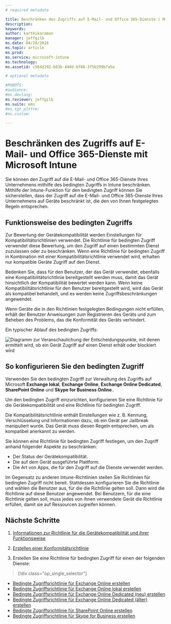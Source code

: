 ```yaml
---
# required metadata

title: Beschränken des Zugriffs auf E-Mail- und Office 365-Dienste | Microsoft Intune
description:
keywords:
author: karthikaraman
manager: jeffgilb
ms.date: 04/28/2016
ms.topic: article
ms.prod:
ms.service: microsoft-intune
ms.technology:
ms.assetid: c564d292-b83b-440d-bf08-3f5b299b7a5e

# optional metadata

#ROBOTS:
#audience:
#ms.devlang:
ms.reviewer: jeffgilb
ms.suite: ems
#ms.tgt_pltfrm:
#ms.custom:

---
```


# Beschränken des Zugriffs auf E-Mail- und Office 365-Dienste mit Microsoft Intune
Sie können den Zugriff auf die E-Mail- und Office 365-Dienste Ihres Unternehmens mithilfe des bedingten Zugriffs in Intune beschränken. Mithilfe der Intune-Funktion für den bedingten Zugriff können Sie sicherstellen, dass der Zugriff auf die E-Mail- und Office 365-Dienste Ihres Unternehmens auf Geräte beschränkt ist, die den von Ihnen festgelegten Regeln entsprechen.
## Funktionsweise des bedingten Zugriffs
Zur Bewertung der Gerätekompatibilität werden Einstellungen für Kompatibilitätsrichtlinien verwendet. Die Richtlinie für bedingten Zugriff verwendet diese Bewertung, um den Zugriff auf einen bestimmten Dienst zuzulassen oder zu beschränken. Wenn eine Richtlinie für bedingten Zugriff in Kombination mit einer Kompatibilitätsrichtlinie verwendet wird, erhalten nur kompatible Geräte Zugriff auf den Dienst.

Bedenken Sie, dass für den Benutzer, der das Gerät verwendet, ebenfalls eine Kompatibilitätsrichtlinie bereitgestellt werden muss, damit das Gerät hinsichtlich der Kompatibilität bewertet werden kann.
Wenn keine Kompatibilitätsrichtlinie für den Benutzer bereitgestellt wird, wird das Gerät als kompatibel behandelt, und es werden keine Zugriffsbeschränkungen angewendet.

Wenn Geräte die in den Richtlinien festgelegten Bedingungen nicht erfüllen, erhält der Benutzer Anweisungen zum Registrieren des Geräts und zum Beheben des Problems, das die Konformität des Geräts verhindert.

Ein typischer Ablauf des bedingten Zugriffs:

![Diagramm zur Veranschaulichung der Entscheidungspunkte, mit denen ermittelt wird, ob ein Gerät Zugriff auf einen Dienst erhält oder blockiert wird](./media/ConditionalAccess4.png)

## So konfigurieren Sie den bedingten Zugriff
Verwenden Sie den bedingten Zugriff zur Verwaltung des Zugriffs auf Microsoft **Exchange lokal**, **Exchange Online**, **Exchange Online Dedicated**, **SharePoint Online** und **Skype for Business Online**..

Um den bedingten Zugriff einzurichten, konfigurieren Sie eine Richtlinie für die Gerätekompatibilität und eine Richtlinie für bedingten Zugriff.

Die Kompatibilitätsrichtlinie enthält Einstellungen wie z. B. Kennung, Verschlüsselung und Informationen dazu, ob ein Gerät per Jailbreak manipuliert wurde. Das Gerät muss diesen Regeln entsprechen, um als kompatibel anerkannt zu werden.

Sie können eine Richtlinie für bedingten Zugriff festlegen, um den Zugriff anhand folgender Aspekte zu beschränken:
- Der Status der Gerätekompatibilität.
- Die auf dem Gerät ausgeführte Plattform.
- Die Art von Apps, die für den Zugriff auf die Dienste verwendet werden.

Im Gegensatz zu anderen Intune-Richtlinien stellen Sie Richtlinien für bedingten Zugriff nicht bereit. Stattdessen konfigurieren Sie die Richtlinie und wählen die Benutzer aus, für die die Richtlinie gelten soll. Dann wird die Richtlinie auf diese Benutzer angewendet. Bei Benutzern, für die eine Richtlinie gelten soll, muss jedes von ihnen verwendete Gerät die Richtlinie erfüllen, damit sie auf Ressourcen zugreifen können.


## Nächste Schritte
1. [Informationen zur Richtlinie für die Gerätekompatibilität und ihrer Funktionsweise ](introduction-to-device-compliance-policies-in-microsoft-intune.md)

2. [Erstellen einer Konformitätsrichtlinie](create-a-device-compliance-policy-in-microsoft-intune.md)

2.  Erstellen Sie eine Richtlinie für bedingten Zugriff für einen der folgenden Dienste:
> [!div class="op_single_selector"]
  - [Bedingte Zugriffsrichtlinie für Exchange Online erstellen](restrict-access-to-exchange-online-with-microsoft-intune.md)
  - [Bedingte Zugriffsrichtlinie für Exchange Online lokal erstellen](restrict-access-to-exchange-onpremises-with-microsoft-intune.md)
  - [Bedingte Zugriffsrichtlinie für Exchange Online Dedicated (neu) erstellen](restrict-access-to-exchange-online-with-microsoft-intune.md)
  - [Bedingte Zugriffsrichtlinie für Exchange Online Dedicated (älter) erstellen](restrict-access-to-exchange-onpremises-with-microsoft-intune.md)
  - [Bedingte Zugriffsrichtlinie für SharePoint Online erstellen](restrict-access-to-sharepoint-online-with-microsoft-intune.md)
  - [Bedingte Zugriffsrichtlinie für Skype for Business erstellen](restrict-access-to-skype-for-business-online-with-microsoft-intune.md)


<!--HONumber=May16_HO1-->


